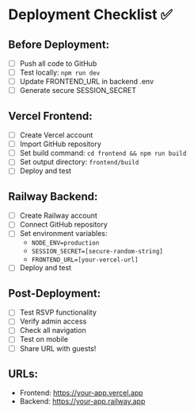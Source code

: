 # Deployment Checklist ✅

## Before Deployment:
- [ ] Push all code to GitHub
- [ ] Test locally: `npm run dev`
- [ ] Update FRONTEND_URL in backend .env
- [ ] Generate secure SESSION_SECRET

## Vercel Frontend:
- [ ] Create Vercel account
- [ ] Import GitHub repository
- [ ] Set build command: `cd frontend && npm run build`
- [ ] Set output directory: `frontend/build`
- [ ] Deploy and test

## Railway Backend:
- [ ] Create Railway account
- [ ] Connect GitHub repository
- [ ] Set environment variables:
  - `NODE_ENV=production`
  - `SESSION_SECRET=[secure-random-string]`
  - `FRONTEND_URL=[your-vercel-url]`
- [ ] Deploy and test

## Post-Deployment:
- [ ] Test RSVP functionality
- [ ] Verify admin access
- [ ] Check all navigation
- [ ] Test on mobile
- [ ] Share URL with guests!

## URLs:
- Frontend: https://your-app.vercel.app
- Backend: https://your-app.railway.app
